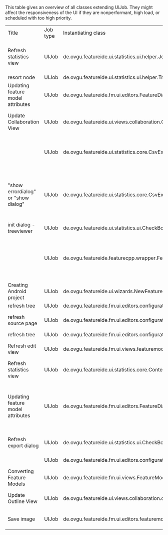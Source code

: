This table gives an overview of all classes extending UIJob. They might affect the responsiveness of the UI if they are nonperformant, high load, or scheduled with too high priority.

<table style =" width = 200px">
    <tr>
        <td>Title</td>
        <td>Job type</td>
        <td>Instantiating class</td>
        <td>Description</td>
    </tr>
    <tr>
        <td>Refresh statistics view</td>
        <td>UIJob</td>
		<td>de.ovgu.featureide.ui.statistics.ui.helper.JobDoneListener</td>
		<td>Displays feedback on Jobs scheduled by an IJobChangeEvent. Instantiated once to show the feedback and once to remove it.</td> 
    </tr>
	<tr>
        <td>resort node</td>
        <td>UIJob</td>
        <td>de.ovgu.featureide.ui.statistics.ui.helper.TreeClickListener)</td>
        <td>Refreshes the TreeViewer.</td>
    </tr>
	<tr>
        <td>Updating feature model attributes</td>
        <td>UIJob</td>
        <td>de.ovgu.featureide.fm.ui.editors.FeatureDiagramEditor</td>
        <td>Sets feature status and constraint attribute to "NORMAL" and refreshes the Viewers contents.</td>
    </tr>
	<tr>
        <td>Update Collaboration View</td>
        <td>UIJob</td>
        <td>de.ovgu.featureide.ui.views.collaboration.CollaborationView</td>
        <td>Sets viewer contents and refreshes them; Enables the toolbarAction and refreshes the search content.</td>
    </tr>
	<tr>
        <td></td>
        <td>UIJob</td>
        <td>de.ovgu.featureide.ui.statistics.core.CsvExporter</td>
        <td>Displays the Dialog for the CSVExport. Its JobChangeListeners done() method starts the export for a non null return value.</td>
    </tr>
	<tr>
        <td>"show errordialog" or "show dialog"</td>
        <td>UIJob</td>
        <td>de.ovgu.featureide.ui.statistics.core.CsvExporter</td>
        <td>Opens a MessageDialog that reports the successful export being done, if it was successful. Otherwise the MessageDialog reports, that the file could not be accessed and prompts, if it should try again.</td>
    </tr>
	<tr>
        <td>init dialog - treeviewer</td>
        <td>UIJob</td>
        <td>de.ovgu.featureide.ui.statistics.ui.CheckBoxTreeViewDialog</td>
        <td>Sets the viewers content and refreshes it.</td>
    </tr>	
	<tr>
        <td></td>
        <td>UIJob</td>
        <td>de.ovgu.featureide.featurecpp.wrapper.FeatureCppWrapper</td>
        <td>Displays a MessageBox if FeatureC++ could not be executed because of insufficient permissions. It is instantiated in the deprecated private method openMessageBox.  </td>
    </tr>	
	<tr>
        <td>Creating Android project</td>
        <td>UIJob</td>
        <td>de.ovgu.featureide.ui.wizards.NewFeatureProjectWizard</td>
        <td>Creates an android project by calling the wizardExtensions performBeforeFinish() method.</td>
	</tr>
	<tr>
        <td>refresh tree</td>
        <td>UIJob</td>
        <td>de.ovgu.featureide.fm.ui.editors.configuration.AdvancedConfigurationPage</td>
        <td></td>
	</tr>
	<tr>
        <td>refresh source page</td>
        <td>UIJob</td>
        <td>de.ovgu.featureide.fm.ui.editors.configuration.ConfigurationEditor</td>
        <td>Refreshes the TextEditorPage by calling its propertyChange() method with null parameter.</td>
	</tr>
	<tr>
        <td>refresh tree</td>
        <td>UIJob</td>
        <td>de.ovgu.featureide.fm.ui.editors.configuration.ConfigurationPage</td>
        <td></td>
	</tr>
	<tr>
        <td>Refresh edit view</td>
        <td>UIJob</td>
        <td>de.ovgu.featureide.fm.ui.views.featuremodeleditview.ViewContentProvider</td>
        <td>calls the TreeViewers refresh() method, unless the TreeViewer is disposed</td>
	</tr>
	<tr>
        <td>Refresh statistics view</td>
        <td>UIJob</td>
        <td>de.ovgu.featureide.ui.statistics.core.ContentProvider</td>
        <td>calls the TreeViewers refresh() method, unless the TreeViewer is disposed</td>
	</tr>
	<tr>
        <td>Updating feature model attributes</td>
        <td>UIJob</td>
        <td>de.ovgu.featureide.fm.ui.editors.FeatureDiagramEditor</td>
        <td>Mind that there are two methods in the class, which create this job, although both seem to do the same. One is created by the StoppableJob "Analyze feature model", the other one by the private method refreshGraphics()</td>
	</tr>
	<tr>
        <td>Refresh export dialog</td>
        <td>UIJob</td>
        <td>de.ovgu.featureide.ui.statistics.ui.CheckBoxListener</td>
        <td>calls the CheckboxTreeViewers refresh() method</td>
	</tr>
	<tr>
        <td></td>
        <td>UIJob</td>
        <td>de.ovgu.featureide.fm.ui.editors.configuration.ConfigurationPage</td>
        <td>Sets color and font of a TreeItem</td>
	</tr>
	<tr>
        <td>Converting Feature Models</td>
        <td>UIJob</td>
        <td>de.ovgu.featureide.fm.ui.views.FeatureModelEditView</td>
        <td>calls method convertModelToBitmapTest(..)</td>
	</tr>
	<tr>
        <td>Update Outline View</td>
        <td>UIJob</td>
        <td>de.ovgu.featureide.ui.views.collaboration.outline.Outline</td>
        <td>sets and updates various fields of the TreeViewer depending on its status</td>
	</tr>
	<tr>
        <td>Save image</td>
        <td>UIJob</td>
        <td>de.ovgu.featureide.fm.ui.editors.featuremodel.GEFImageWriter</td>
        <td>Saves the GEF editors content in a bitmap by calling saveEditorContentsAsImage(..)</td>
	</tr>
</table>